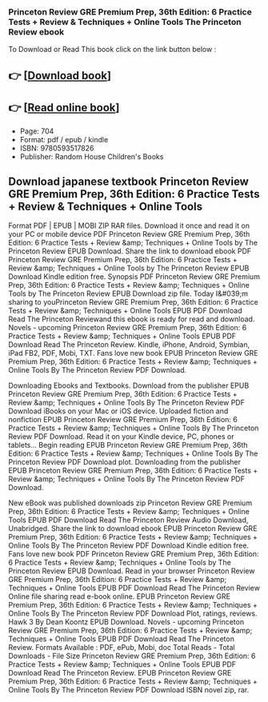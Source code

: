 ### Princeton Review GRE Premium Prep, 36th Edition: 6 Practice Tests + Review & Techniques + Online Tools The Princeton Review ebook

To Download or Read This book click on the link button below :

## 👉  [**[Download book](http://get-pdfs.com/download.php?group=book&from=github.com&id=711499&lnk=1063 "Download book")**]

## 👉  [**[Read online book](http://get-pdfs.com/download.php?group=book&from=github.com&id=711499&lnk=1063 "Read online book")**]


* Page: 704
* Format: pdf / epub / kindle
* ISBN: 9780593517826
* Publisher: Random House Children&#039;s Books



## Download japanese textbook Princeton Review GRE Premium Prep, 36th Edition: 6 Practice Tests + Review & Techniques + Online Tools


Format PDF | EPUB | MOBI ZIP RAR files. Download it once and read it on your PC or mobile device PDF Princeton Review GRE Premium Prep, 36th Edition: 6 Practice Tests + Review &amp;amp; Techniques + Online Tools by The Princeton Review EPUB Download. Share the link to download ebook PDF Princeton Review GRE Premium Prep, 36th Edition: 6 Practice Tests + Review &amp;amp; Techniques + Online Tools by The Princeton Review EPUB Download Kindle edition free. Synopsis PDF Princeton Review GRE Premium Prep, 36th Edition: 6 Practice Tests + Review &amp;amp; Techniques + Online Tools by The Princeton Review EPUB Download zip file. Today I&amp;#039;m sharing to youPrinceton Review GRE Premium Prep, 36th Edition: 6 Practice Tests + Review &amp;amp; Techniques + Online Tools EPUB PDF Download Read The Princeton Reviewand this ebook is ready for read and download. Novels - upcoming Princeton Review GRE Premium Prep, 36th Edition: 6 Practice Tests + Review &amp;amp; Techniques + Online Tools EPUB PDF Download Read The Princeton Review. Kindle, iPhone, Android, Symbian, iPad FB2, PDF, Mobi, TXT. Fans love new book EPUB Princeton Review GRE Premium Prep, 36th Edition: 6 Practice Tests + Review &amp;amp; Techniques + Online Tools By The Princeton Review PDF Download.

Downloading Ebooks and Textbooks. Download from the publisher EPUB Princeton Review GRE Premium Prep, 36th Edition: 6 Practice Tests + Review &amp;amp; Techniques + Online Tools By The Princeton Review PDF Download iBooks on your Mac or iOS device. Uploaded fiction and nonfiction EPUB Princeton Review GRE Premium Prep, 36th Edition: 6 Practice Tests + Review &amp;amp; Techniques + Online Tools By The Princeton Review PDF Download. Read it on your Kindle device, PC, phones or tablets... Begin reading EPUB Princeton Review GRE Premium Prep, 36th Edition: 6 Practice Tests + Review &amp;amp; Techniques + Online Tools By The Princeton Review PDF Download plot. Downloading from the publisher EPUB Princeton Review GRE Premium Prep, 36th Edition: 6 Practice Tests + Review &amp;amp; Techniques + Online Tools By The Princeton Review PDF Download.

New eBook was published downloads zip Princeton Review GRE Premium Prep, 36th Edition: 6 Practice Tests + Review &amp;amp; Techniques + Online Tools EPUB PDF Download Read The Princeton Review Audio Download, Unabridged. Share the link to download ebook EPUB Princeton Review GRE Premium Prep, 36th Edition: 6 Practice Tests + Review &amp;amp; Techniques + Online Tools By The Princeton Review PDF Download Kindle edition free. Fans love new book PDF Princeton Review GRE Premium Prep, 36th Edition: 6 Practice Tests + Review &amp;amp; Techniques + Online Tools by The Princeton Review EPUB Download. Read in your browser Princeton Review GRE Premium Prep, 36th Edition: 6 Practice Tests + Review &amp;amp; Techniques + Online Tools EPUB PDF Download Read The Princeton Review Online file sharing read e-book online. EPUB Princeton Review GRE Premium Prep, 36th Edition: 6 Practice Tests + Review &amp;amp; Techniques + Online Tools By The Princeton Review PDF Download Plot, ratings, reviews. Hawk 3 By Dean Koontz EPUB Download. Novels - upcoming Princeton Review GRE Premium Prep, 36th Edition: 6 Practice Tests + Review &amp;amp; Techniques + Online Tools EPUB PDF Download Read The Princeton Review. Formats Available : PDF, ePub, Mobi, doc Total Reads - Total Downloads - File Size Princeton Review GRE Premium Prep, 36th Edition: 6 Practice Tests + Review &amp;amp; Techniques + Online Tools EPUB PDF Download Read The Princeton Review. EPUB Princeton Review GRE Premium Prep, 36th Edition: 6 Practice Tests + Review &amp;amp; Techniques + Online Tools By The Princeton Review PDF Download ISBN novel zip, rar.





